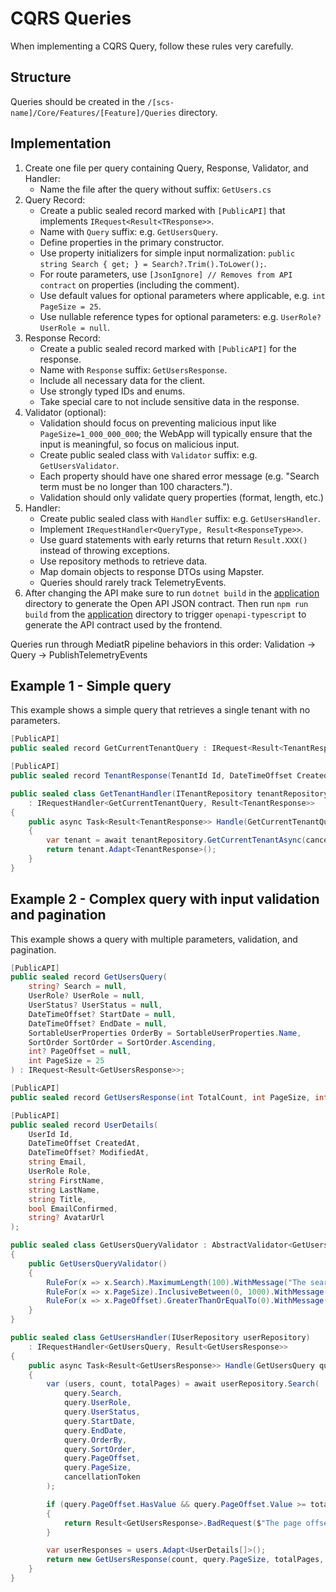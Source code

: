 # CQRS Queries

When implementing a CQRS Query, follow these rules very carefully.

## Structure

Queries should be created in the `/[scs-name]/Core/Features/[Feature]/Queries` directory.

## Implementation

1. Create one file per query containing Query, Response, Validator, and Handler:
   - Name the file after the query without suffix: `GetUsers.cs`
2. Query Record:
   - Create a public sealed record marked with `[PublicAPI]` that implements `IRequest<Result<TResponse>>`.
   - Name with `Query` suffix: e.g. `GetUsersQuery`.
   - Define properties in the primary constructor.
   - Use property initializers for simple input normalization: `public string Search { get; } = Search?.Trim().ToLower();`.
   - For route parameters, use `[JsonIgnore] // Removes from API contract` on properties (including the comment).
   - Use default values for optional parameters where applicable, e.g. `int PageSize = 25`.
   - Use nullable reference types for optional parameters: e.g. `UserRole? UserRole = null`.
3. Response Record:
   - Create a public sealed record marked with `[PublicAPI]` for the response.
   - Name with `Response` suffix: `GetUsersResponse`.
   - Include all necessary data for the client.
   - Use strongly typed IDs and enums.
   - Take special care to not include sensitive data in the response.
4. Validator (optional):
   - Validation should focus on preventing malicious input like `PageSize=1_000_000_000`; the WebApp will typically ensure that the input is meaningful, so focus on malicious input.
   - Create public sealed class with `Validator` suffix: e.g. `GetUsersValidator`.
   - Each property should have one shared error message (e.g. "Search term must be no longer than 100 characters.").
   - Validation should only validate query properties (format, length, etc.)
5. Handler:
   - Create public sealed class with `Handler` suffix: e.g. `GetUsersHandler`.
   - Implement `IRequestHandler<QueryType, Result<ResponseType>>`.
   - Use guard statements with early returns that return `Result.XXX()` instead of throwing exceptions.
   - Use repository methods to retrieve data.
   - Map domain objects to response DTOs using Mapster.
   - Queries should rarely track TelemetryEvents.
6. After changing the API make sure to run `dotnet build` in the [application](/application) directory to generate the Open API JSON contract. Then run `npm run build` from the [application](/application) directory to trigger `openapi-typescript` to generate the API contract used by the frontend.

Queries run through MediatR pipeline behaviors in this order: Validation → Query → PublishTelemetryEvents

## Example 1 - Simple query

This example shows a simple query that retrieves a single tenant with no parameters.

```csharp
[PublicAPI]
public sealed record GetCurrentTenantQuery : IRequest<Result<TenantResponse>>;

[PublicAPI]
public sealed record TenantResponse(TenantId Id, DateTimeOffset CreatedAt, DateTimeOffset? ModifiedAt, string Name, TenantState State);

public sealed class GetTenantHandler(ITenantRepository tenantRepository)
    : IRequestHandler<GetCurrentTenantQuery, Result<TenantResponse>>
{
    public async Task<Result<TenantResponse>> Handle(GetCurrentTenantQuery query, CancellationToken cancellationToken)
    {
        var tenant = await tenantRepository.GetCurrentTenantAsync(cancellationToken);
        return tenant.Adapt<TenantResponse>();
    }
}
```

## Example 2 - Complex query with input validation and pagination

This example shows a query with multiple parameters, validation, and pagination.

```csharp
[PublicAPI]
public sealed record GetUsersQuery(
    string? Search = null,
    UserRole? UserRole = null,
    UserStatus? UserStatus = null,
    DateTimeOffset? StartDate = null,
    DateTimeOffset? EndDate = null,
    SortableUserProperties OrderBy = SortableUserProperties.Name,
    SortOrder SortOrder = SortOrder.Ascending,
    int? PageOffset = null,
    int PageSize = 25
) : IRequest<Result<GetUsersResponse>>;

[PublicAPI]
public sealed record GetUsersResponse(int TotalCount, int PageSize, int TotalPages, int CurrentPageOffset, UserDetails[] Users);

[PublicAPI]
public sealed record UserDetails(
    UserId Id,
    DateTimeOffset CreatedAt,
    DateTimeOffset? ModifiedAt,
    string Email,
    UserRole Role,
    string FirstName,
    string LastName,
    string Title,
    bool EmailConfirmed,
    string? AvatarUrl
);

public sealed class GetUsersQueryValidator : AbstractValidator<GetUsersQuery>
{
    public GetUsersQueryValidator()
    {
        RuleFor(x => x.Search).MaximumLength(100).WithMessage("The search term must be at most 100 characters.");
        RuleFor(x => x.PageSize).InclusiveBetween(0, 1000).WithMessage("The page size must be between 0 and 1000.");
        RuleFor(x => x.PageOffset).GreaterThanOrEqualTo(0).WithMessage("The page offset must be greater than or equal to 0.");
    }
}

public sealed class GetUsersHandler(IUserRepository userRepository)
    : IRequestHandler<GetUsersQuery, Result<GetUsersResponse>>
{
    public async Task<Result<GetUsersResponse>> Handle(GetUsersQuery query, CancellationToken cancellationToken)
    {
        var (users, count, totalPages) = await userRepository.Search(
            query.Search,
            query.UserRole,
            query.UserStatus,
            query.StartDate,
            query.EndDate,
            query.OrderBy,
            query.SortOrder,
            query.PageOffset,
            query.PageSize,
            cancellationToken
        );

        if (query.PageOffset.HasValue && query.PageOffset.Value >= totalPages)
        {
            return Result<GetUsersResponse>.BadRequest($"The page offset {query.PageOffset.Value} is greater than the total number of pages.");
        }

        var userResponses = users.Adapt<UserDetails[]>();
        return new GetUsersResponse(count, query.PageSize, totalPages, query.PageOffset ?? 0, userResponses);
    }
}
```